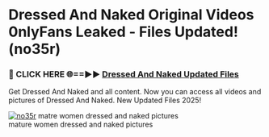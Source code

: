 # Dressed And Naked Original Videos 0nlyFans Leaked - Files Updated! (no35r)

<h3>🔴 CLICK HERE 🌐==►► <a href="https://tinyurl.com/up5wt9bj" rel="nofollow">Dressed And Naked Updated Files</a></h3>

Get Dressed And Naked and all content. Now you can access all videos and pictures of Dressed And Naked. New Updated Files 2025!

[![no35r](https://i.imgur.com/ABiUzMV.gif)](https://tinyurl.com/up5wt9bj)
matre women dressed and naked pictures<br>
mature women dressed and naked pictures